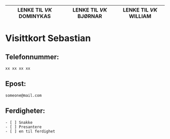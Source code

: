 LENKE TIL *VK* DOMINYKAS|LENKE TIL *VK* BJØRNAR|LENKE TIL *VK* WILLIAM
-------------------|-----------------------|--------------------------
# Visittkort Sebastian

## Telefonnummer:
    xx xx xx xx
## Epost:
    someone@mail.com
## Ferdigheter:
    - [ ] Snakke
    - [ ] Presantere
    - [ ] en til ferdighet